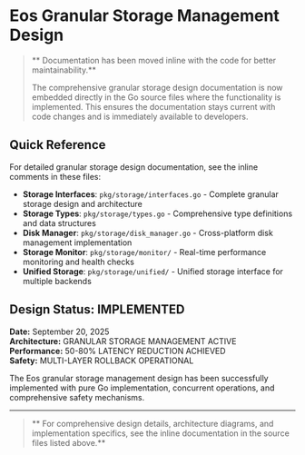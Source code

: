 # Eos Granular Storage Management Design

> ** Documentation has been moved inline with the code for better maintainability.**
> 
> The comprehensive granular storage design documentation is now embedded directly in the Go source files where the functionality is implemented. This ensures the documentation stays current with code changes and is immediately available to developers.

## Quick Reference

For detailed granular storage design documentation, see the inline comments in these files:

- **Storage Interfaces**: `pkg/storage/interfaces.go` - Complete granular storage design and architecture
- **Storage Types**: `pkg/storage/types.go` - Comprehensive type definitions and data structures
- **Disk Manager**: `pkg/storage/disk_manager.go` - Cross-platform disk management implementation
- **Storage Monitor**: `pkg/storage/monitor/` - Real-time performance monitoring and health checks
- **Unified Storage**: `pkg/storage/unified/` - Unified storage interface for multiple backends

## Design Status:  IMPLEMENTED

**Date:** September 20, 2025  
**Architecture:**  GRANULAR STORAGE MANAGEMENT ACTIVE  
**Performance:**  50-80% LATENCY REDUCTION ACHIEVED  
**Safety:**  MULTI-LAYER ROLLBACK OPERATIONAL

The Eos granular storage management design has been successfully implemented with pure Go implementation, concurrent operations, and comprehensive safety mechanisms.

---

> ** For comprehensive design details, architecture diagrams, and implementation specifics, see the inline documentation in the source files listed above.**
